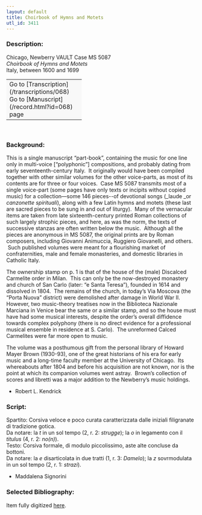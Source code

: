 ```yaml
---
layout: default
title: Choirbook of Hymns and Motets
utl_id: 3411
---
```


### Description:

Chicago, Newberry VAULT Case MS 5087<br>
_Choirbook of Hymns and Motets_<br>
Italy, between 1600 and 1699

<table border="0.5" cellpadding="1" cellspacing="1" style="width: 200px; background-color:#F8F8F8;"><tbody><tr><td>Go to [Transcription](/transcriptions/068)<br>
Go to [Manuscript](/record.html?id=068) page</td></tr></tbody></table> 

### Background:

This is a single manuscript “part-book”, containing the music for one line only in multi-voice [“polyphonic”] compositions, and probably dating from early seventeenth-century Italy.  It originally would have been compiled together with other similar volumes for the other voice-parts, as most of its contents are for three or four voices.  Case MS 5087 transmits most of a single voice-part (some pages have only texts or incipits without copied music) for a collection—some 146 pieces--of devotional songs (_laude _or _canzonette spirituali_), along with a few Latin hymns and motets (these last are sacred pieces to be sung in and out of liturgy).  Many of the vernacular items are taken from late sixteenth-century printed Roman collections of such largely strophic pieces, and here, as was the norm, the texts of successive stanzas are often written below the music.  Although all the pieces are anonymous in MS 5087, the original prints are by Roman composers, including Giovanni Animuccia, Ruggiero Giovanelli, and others.  Such published volumes were meant for a flourishing market of confraternities, male and female monasteries, and domestic libraries in Catholic Italy.

The ownership stamp on p. 1 is that of the house of the (male) Discalced Carmelite order in Milan.  This can only be the now-destroyed monastery and church of San Carlo (later: “e Santa Teresa”), founded in 1614 and dissolved in 1804.  The remains of the church, in today’s Via Moscova (the “Porta Nuova” district) were demolished after damage in World War II.  However, two music-theory treatises now in the Biblioteca Nazionale Marciana in Venice bear the same or a similar stamp, and so the house must have had some musical interests, despite the order’s overall diffidence towards complex polyphony (there is no direct evidence for a professional musical ensemble in residence at S. Carlo).  The unreformed Calced Carmelites were far more open to music.

The volume was a posthumous gift from the personal library of Howard Mayer Brown (1930-93), one of the great historians of his era for early music and a long-time faculty member at the University of Chicago.  Its whereabouts after 1804 and before his acquisition are not known, nor is the point at which its companion volumes went astray.  Brown’s collection of scores and libretti was a major addition to the Newberry’s music holdings.

- Robert L. Kendrick

### Script:

Spartito: Corsiva veloce e poco curata caratterizzata dalle iniziali filigranate di tradizione gotica.<br>
Da notare: la _t_ in un sol tempo (2, r. 2: _strugge_); la _o_ in legamento con il _titulus_ (4, r. 2: _no(n)_).<br>
Testo: Corsiva formale, di modulo piccolissimo, aste alte concluse da bottoni.<br>
Da notare: la <i>e</i> disarticolata in due tratti (1, r. 3: <i>Damelo</i>); la <i>z</i> sovrmodulata in un sol tempo (2, r. 1: <i>strazi</i>).<br>
- Maddalena Signorini

### Selected Bibliography:

Item fully digitized [here](http://digcoll.newberry.org/#/item/nby_music-6236).

